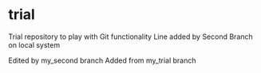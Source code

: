 trial
=====

Trial repository to play with Git functionality
Line added by Second Branch on local system

Edited by my_second branch
Added from my_trial branch

